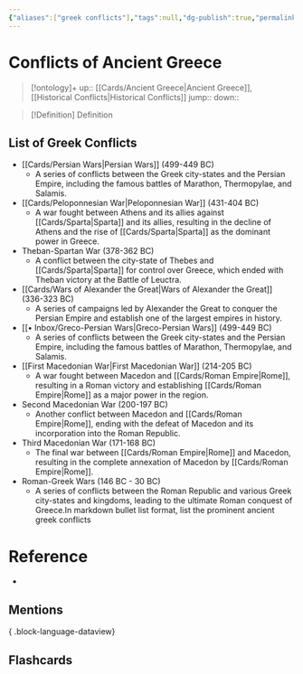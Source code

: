 ```yaml
---
{"aliases":["greek conflicts"],"tags":null,"dg-publish":true,"permalink":"/cards/conflicts-of-ancient-greece/","dgPassFrontmatter":true}
---
```


# Conflicts of Ancient Greece

> [!ontology]+
> up:: [[Cards/Ancient Greece\|Ancient Greece]], [[Historical Conflicts\|Historical Conflicts]]
> jump:: 
> down:: 

> [!Definition] Definition

## List of Greek Conflicts

- [[Cards/Persian Wars\|Persian Wars]] (499-449 BC)
	- A series of conflicts between the Greek city-states and the Persian Empire, including the famous battles of Marathon, Thermopylae, and Salamis.
- [[Cards/Peloponnesian War\|Peloponnesian War]] (431-404 BC)
	- A war fought between Athens and its allies against [[Cards/Sparta\|Sparta]] and its allies, resulting in the decline of Athens and the rise of [[Cards/Sparta\|Sparta]] as the dominant power in Greece.
- Theban-Spartan War (378-362 BC)
	- A conflict between the city-state of Thebes and [[Cards/Sparta\|Sparta]] for control over Greece, which ended with Theban victory at the Battle of Leuctra.
- [[Cards/Wars of Alexander the Great\|Wars of Alexander the Great]] (336-323 BC)
	- A series of campaigns led by Alexander the Great to conquer the Persian Empire and establish one of the largest empires in history.
- [[• Inbox/Greco-Persian Wars\|Greco-Persian Wars]] (499-449 BC)
	- A series of conflicts between the Greek city-states and the Persian Empire, including the famous battles of Marathon, Thermopylae, and Salamis.
- [[First Macedonian War\|First Macedonian War]] (214-205 BC)
	- A war fought between Macedon and [[Cards/Roman Empire\|Rome]], resulting in a Roman victory and establishing [[Cards/Roman Empire\|Rome]] as a major power in the region.
- Second Macedonian War (200-197 BC)
	- Another conflict between Macedon and [[Cards/Roman Empire\|Rome]], ending with the defeat of Macedon and its incorporation into the Roman Republic.
- Third Macedonian War (171-168 BC)
	- The final war between [[Cards/Roman Empire\|Rome]] and Macedon, resulting in the complete annexation of Macedon by [[Cards/Roman Empire\|Rome]].
- Roman-Greek Wars (146 BC - 30 BC)
	- A series of conflicts between the Roman Republic and various Greek city-states and kingdoms, leading to the ultimate Roman conquest of Greece.In markdown bullet list format, list the prominent ancient greek conflicts

# Reference

- 

## Mentions


{ .block-language-dataview}

## Flashcards